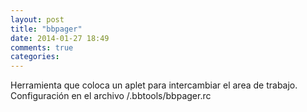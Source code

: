 ```yaml
---
layout: post
title: "bbpager"
date: 2014-01-27 18:49
comments: true
categories: 
---
```

Herramienta que coloca un aplet para intercambiar el area de trabajo. Configuración en el archivo /.bbtools/bbpager.rc 

